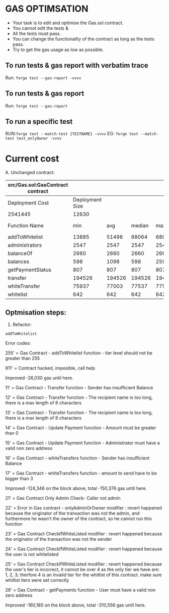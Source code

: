 # GAS OPTIMSATION

- Your task is to edit and optimise the Gas.sol contract.
- You cannot edit the tests &
- All the tests must pass.
- You can change the functionality of the contract as long as the tests pass.
- Try to get the gas usage as low as possible.

## To run tests & gas report with verbatim trace

Run: `forge test --gas-report -vvvv`

## To run tests & gas report

Run: `forge test --gas-report`

## To run a specific test

RUN:`forge test --match-test {TESTNAME} -vvvv`
EG: `forge test --match-test test_onlyOwner -vvvv`

# Current cost

A. Unchanged contract:

| src/Gas.sol:GasContract contract |                 |        |        |        |         |
| -------------------------------- | --------------- | ------ | ------ | ------ | ------- |
| Deployment Cost                  | Deployment Size |        |        |        |         |
| 2541445                          | 12630           |        |        |        |         |
| Function Name                    | min             | avg    | median | max    | # calls |
| addToWhitelist                   | 13885           | 51496  | 68064  | 68084  | 7       |
| administrators                   | 2547            | 2547   | 2547   | 2547   | 5       |
| balanceOf                        | 2660            | 2660   | 2660   | 2660   | 3       |
| balances                         | 598             | 1098   | 598    | 2598   | 4       |
| getPaymentStatus                 | 807             | 807    | 807    | 807    | 1       |
| transfer                         | 194526          | 194526 | 194526 | 194526 | 3       |
| whiteTransfer                    | 75937           | 77003  | 77537  | 77537  | 3       |
| whitelist                        | 642             | 642    | 642    | 642    | 2       |

## Optmisation steps:

1. Refactor:

`addToWhitelist`

Error codes:

255' = Gas Contract - addToWhitelist function - tier level should not be greater than 255

911' = Contract hacked, imposible, call help

Improved -26,030 gas until here.

11' = Gas Contract - Transfer function - Sender has insufficient Balance

12' = Gas Contract - Transfer function - The recipient name is too long, there is a max length of 8 characters

13' = Gas Contract - Transfer function - The recipient name is too long, there is a max length of 8 characters

14' = Gas Contract - Update Payment function - Amount must be greater than 0

15' = Gas Contract - Update Payment function - Administrator must have a valid non zero address

16' = Gas Contract - whiteTransfers function - Sender has insufficient Balance

17' = Gas Contract - whiteTransfers function - amount to send have to be bigger than 3

Improved -124,346 on the block above, total -150,376 gas until here.

21' = Gas Contract Only Admin Check- Caller not admin

22' = Error in Gas contract - onlyAdminOrOwner modifier : revert happened because the originator of the transaction was not the admin, and furthermore he wasn't the owner of the contract, so he cannot run this function

23' = Gas Contract CheckIfWhiteListed modifier : revert happened because the originator of the transaction was not the sender

24' = Gas Contract CheckIfWhiteListed modifier : revert happened because the user is not whitelisted

25' = Gas Contract CheckIfWhiteListed modifier : revert happened because the user's tier is incorrect, it cannot be over 4 as the only tier we have are: 1, 2, 3; therfore 4 is an invalid tier for the whitlist of this contract. make sure whitlist tiers were set correctly

26' = Gas Contract - getPayments function - User must have a valid non zero address

Improved -160,180 on the block above, total -310,556 gas until here.
